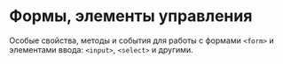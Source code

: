 # Формы, элементы управления

Особые свойства, методы и события для работы с формами `<form>` и элементами ввода: `<input>`, `<select>` и другими.
